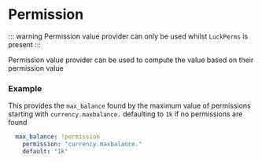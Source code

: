 # Permission 
::: warning
Permission value provider can only be used whilst `LuckPerms` is present
:::

Permission value provider can be used to compute the value based on their permission value

### Example
This provides the `max_balance` found by the maximum value of permissions starting with `currency.maxbalance.` defaulting to `1k` if no permissions are found
```yml
  max_balance: !permission
    permission: "currency.maxbalance."
    default: "1k"
```